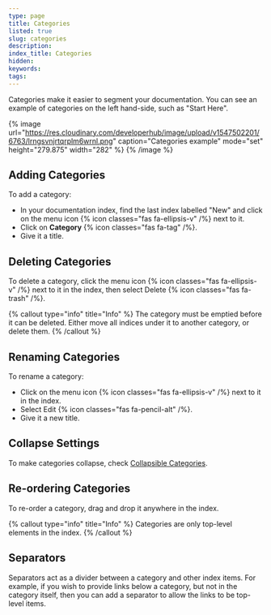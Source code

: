 ```yaml
---
type: page
title: Categories
listed: true
slug: categories
description: 
index_title: Categories
hidden: 
keywords: 
tags: 
---
```


Categories make it easier to segment your documentation. You can see an example of categories on the left hand-side, such as "Start Here".

{% image url="https://res.cloudinary.com/developerhub/image/upload/v1547502201/6763/lrngsvnjrtqrplm6wrnl.png" caption="Categories example" mode="set" height="279.875" width="282" %}
{% /image %}

## Adding Categories

To add a category:

- In your documentation index, find the last index labelled "New" and click on the menu icon {% icon classes="fas fa-ellipsis-v" /%} next to it.
- Click on **Category** {% icon classes="fas fa-tag" /%}.
- Give it a title.

## Deleting Categories

To delete a category, click the menu icon {% icon classes="fas fa-ellipsis-v" /%} next to it in the index, then select Delete {% icon classes="fas fa-trash" /%}.

{% callout type="info" title="Info" %}
The category must be emptied before it can be deleted. Either move all indices under it to another category, or delete them.
{% /callout %}

## Renaming Categories

To rename a category:

- Click on the menu icon {% icon classes="fas fa-ellipsis-v" /%} next to it in the index.
- Select Edit {% icon classes="fas fa-pencil-alt" /%}.
- Give it a new title.

## Collapse Settings

To make categories collapse, check [Collapsible Categories](/support-center/documentation-settings#collapsible-categories).

## Re-ordering Categories

To re-order a category, drag and drop it anywhere in the index.

{% callout type="info" title="Info" %}
Categories are only top-level elements in the index.
{% /callout %}

## Separators

Separators act as a divider between a category and other index items. For example, if you wish to provide links below a category, but not in the category itself, then you can add a separator to allow the links to be top-level items.